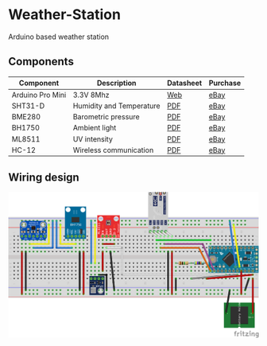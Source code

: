 # Weather-Station
Arduino based weather station


## Components

| Component | Description | Datasheet | Purchase |
|---|---|---|---|
  | Arduino Pro Mini | 3.3V 8Mhz | [Web](https://store.arduino.cc/arduino-pro-mini) | [eBay](https://www.ebay.es/itm/2PCS-Pro-Mini-atmega328-3-3V-8M-board-Replace-ATmega128-Arduino-Compatible-Nano/201079705361)|
| SHT31-D | Humidity and Temperature| [PDF](https://www.farnell.com/datasheets/2000035.pdf) | [eBay](https://www.ebay.es/itm/SHT30-SHT30-D-Temperature-Humidity-Sensor-Breakout-Weather-For-Arduino/201695165975) |
| BME280 | Barometric pressure | [PDF](https://cdn-shop.adafruit.com/datasheets/BST-BME280_DS001-10.pdf)| [eBay](https://www.ebay.es/itm/BME280-I2C-SPI-Temperature-Humidity-Barometric-Breakout-Pressure-Digital-Sensor/201714443079)|
| BH1750 | Ambient light | [PDF](https://www.mouser.com/datasheet/2/348/bh1750fvi-e-186247.pdf) | [eBay](https://www.ebay.es/itm/GY30-BH1750FVI-Digital-Light-intensity-Sensor-Module-For-Arduino-3V-5V-Power/201993327268) |
| ML8511 | UV intensity|  [PDF](https://cdn.sparkfun.com/datasheets/Sensors/LightImaging/ML8511_3-8-13.pdf) | [eBay](https://www.ebay.es/itm/ML8511-UVB-UV-Rays-Sensor-Breakout-UV-Light-Sensor-Analog-Output-for-Arduino/400936528899)
| HC-12 | Wireless communication | [PDF](https://www.elecrow.com/download/HC-12.pdf) | [eBay](https://www.ebay.es/itm/433Mhz-HC-12-SI4463-Wireless-Serial-Port-Module-1000m-Replace-Bluetooth-TOP/401051275954) |

## Wiring design

![Design](Station_bb.png)
